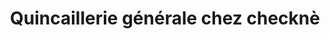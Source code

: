 ---
title: "Quincaillerie générale chez checknè"
url: /bamako/quincaillerie-generale-chez-checkne/
shop: matériel informatique
---